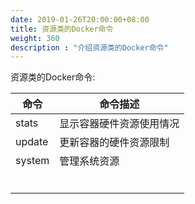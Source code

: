 ```yaml
---
date: 2019-01-26T20:00:00+08:00
title: 资源类的Docker命令
weight: 360
description : "介绍资源类的Docker命令"
---
```


资源类的Docker命令:

| 命令   | 命令描述                 |
| ------ | ------------------------ |
| stats  | 显示容器硬件资源使用情况 |
| update | 更新容器的硬件资源限制   |
| system | 管理系统资源             |
|        |                          |
|        |                          |
|        |                          |
|        |                          |
|        |                          |
|        |                          |




